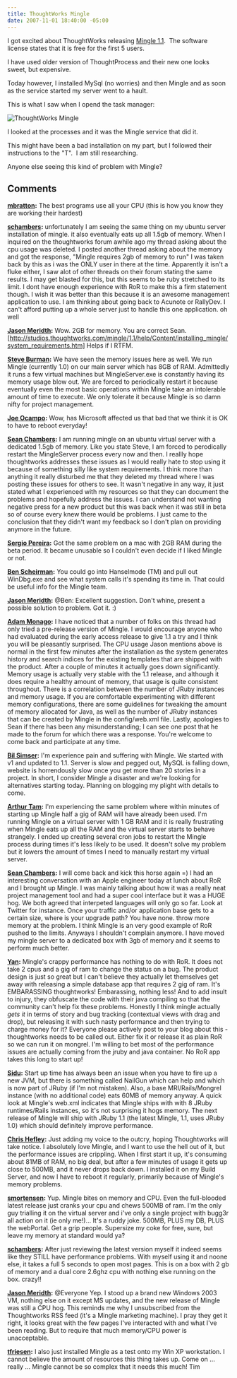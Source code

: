 ```yaml
---
title: ThoughtWorks Mingle
date: 2007-11-01 18:40:00 -05:00
---
```


I got excited about ThoughtWorks releasing [Mingle 1.1](http://www.lostechies.com/controlpanel/blogs/Saifuddin%20Goderya).  The software license states that it is free for the first 5 users.

I have used older version of ThoughtProcess and their new one looks sweet, but expensive.

Today however, I installed MySql (no worries) and then Mingle and as soon as the service started my server went to a hault.

This is what I saw when I opend the task manager:

![ThoughtWorks Mingle](/blogs/jason_meridth/mingle_performance.GIF)  

I looked at the processes and it was the Mingle service that did it.

This might have been a bad installation on my part, but I followed their instructions to the "T".  I am still researching.

Anyone else seeing this kind of problem with Mingle?

## Comments

**[mbratton](#170 "2007-11-01 19:53:13"):** The best programs use all your CPU (this is how you know they are working their hardest)

**[schambers](#171 "2007-11-01 20:07:37"):** unfortunately I am seeing the same thing on my ubuntu server installation of mingle. it also eventually eats up all 1.5gb of memory. When I inquired on the thoughtworks forum awhile ago my thread asking about the cpu usage was deleted. I posted another thread asking about the memory and got the response, "Mingle requires 2gb of memory to run" I was taken back by this as i was the ONLY user in there at the time. Apparently it isn't a fluke either, I saw alot of other threads on their forum stating the same results. I may get blasted for this, but this seems to be ruby stretched to its limit. I dont have enough experience with RoR to make this a firm statement though. I wish it was better than this because it is an awesome management application to use. I am thinking about going back to Acunote or RallyDev. I can't afford putting up a whole server just to handle this one application. oh well

**[Jason Meridth](#172 "2007-11-01 20:22:15"):** Wow. 2GB for memory. You are correct Sean. [http://studios.thoughtworks.com/mingle/1.1/help/Content/installing_mingle/system_requirements.htm] Helps if I RTFM.

**[Steve Burman](#173 "2007-11-01 20:51:06"):** We have seen the memory issues here as well. We run Mingle (currently 1.0) on our main server which has 8GB of RAM. Admittedly it runs a few virtual machines but MingleServer.exe is constantly having its memory usage blow out. We are forced to periodically restart it because eventually even the most basic operations within Mingle take an intolerable amount of time to execute. We only tolerate it because Mingle is so damn nifty for project management.

**[Joe Ocampo](#174 "2007-11-01 22:26:10"):** Wow, has Microsoft affected us that bad that we think it is OK to have to reboot everyday!

**[Sean Chambers](#175 "2007-11-01 23:23:28"):** I am running mingle on an ubuntu virtual server with a dedicated 1.5gb of memory. Like you state Steve, I am forced to perodically restart the MingleServer process every now and then. I reallly hope thoughtworks addresses these issues as I would really hate to stop using it because of something silly like system requirements. I think more than anything it really disturbed me that they deleted my thread where I was posting these issues for others to see. It wasn't negative in any way, it just stated what I experienced with my resources so that they can document the problems and hopefully address the issues. I can understand not wanting negative press for a new product but this was back when it was still in beta so of course every knew there would be problems. I just came to the conclusion that they didn't want my feedback so I don't plan on providing anymore in the future.

**[Sergio Pereira](#176 "2007-11-02 10:58:28"):** Got the same problem on a mac with 2GB RAM during the beta period. It became unusable so I couldn't even decide if I liked Mingle or not.

**[Ben Scheirman](#177 "2007-11-02 17:03:03"):** You could go into Hanselmode (TM) and pull out WinDbg.exe and see what system calls it's spending its time in. That could be useful info for the Mingle team.

**[Jason Meridth](#178 "2007-11-02 17:45:42"):** @Ben: Excellent suggestion. Don't whine, present a possible solution to problem. Got it. :)

**[Adam Monago](#179 "2007-11-05 10:00:13"):** I have noticed that a number of folks on this thread had only tried a pre-release version of Mingle. I would encourage anyone who had evaluated during the early access release to give 1.1 a try and I think you will be pleasantly surprised. The CPU usage Jason mentions above is normal in the first few minutes after the installation as the system generates history and search indices for the existing templates that are shipped with the product. After a couple of minutes it actually goes down significantly. Memory usage is actually very stable with the 1.1 release, and although it does require a healthy amount of memory, that usage is quite consistent throughout. There is a correlation between the number of JRuby instances and memory usage. If you are comfortable experimenting with different memory configurations, there are some guidelines for tweaking the amount of memory allocated for Java, as well as the number of JRuby instances that can be created by Mingle in the config/web.xml file. Lastly, apologies to Sean if there has been any misunderstanding; I can see one post that he made to the forum for which there was a response. You're welcome to come back and participate at any time.

**[Bil Simser](#180 "2007-11-06 12:52:27"):** I'm experience pain and suffering with Mingle. We started with v1 and updated to 1.1. Server is slow and pegged out, MySQL is falling down, website is horrendously slow once you get more than 20 stories in a project. In short, I consider Mingle a disaster and we're looking for alternatives starting today. Planning on blogging my plight with details to come.

**[Arthur Tam](#181 "2007-11-27 19:27:33"):** I'm experiencing the same problem where within minutes of starting up Mingle half a gig of RAM will have already been used. I'm running Mingle on a virtual server with 1 GB RAM and it is really frustrating when Mingle eats up all the RAM and the virtual server starts to behave strangely. I ended up creating several cron jobs to restart the Mingle process during times it's less likely to be used. It doesn't solve my problem but it lowers the amount of times I need to manually restart my virtual server.

**[Sean Chambers](#182 "2007-11-28 00:21:48"):** I will come back and kick this horse again =) I had an interesting conversation with an Apple engineer today at lunch about RoR and I brought up Mingle. I was mainly talking about how it was a really neat project management tool and had a super cool interface but it was a HUGE hog. We both agreed that interpeted languages will only go so far. Look at Twitter for instance. Once your traffic and/or application base gets to a certain size, where is your upgrade path? You have none. throw more memory at the problem. I think Mingle is an very good example of RoR pushed to the limits. Anyways I shouldn't complain anymore. I have moved my mingle server to a dedicated box with 3gb of memory and it seems to perform much better.

**[Yan](#183 "2007-12-11 00:50:02"):** Mingle's crappy performance has nothing to do with RoR. It does not take 2 cpus and a gig of ram to change the status on a bug. The product design is just so great but I can't believe they actually let themselves get away with releasing a simple database app that requires 2 gig of ram. It's EMBARASSING thoughtworks! Embarassing, nothing less! And to add insult to injury, they obfuscate the code with their java compiling so that the community can't help fix these problems. Honestly I think mingle actually _gets it_ in terms of story and bug tracking (contextual views with drag and drop), but releasing it with such nasty performance and then trying to charge money for it? Everyone please actively post to your blog about this - thoughtworks needs to be called out. Either fix it or release it as plain RoR so we can run it on mongrel. I'm willing to bet most of the performance issues are actually coming from the jruby and java container. No RoR app takes this long to start up!

**[Sidu](#184 "2007-12-11 15:39:24"):** Start up time has always been an issue when you have to fire up a new JVM, but there is something called NailGun which can help and which is now part of JRuby (if I'm not mistaken). Also, a base MRI/Rails/Mongrel instance (with no additional code) eats 60MB of memory anyway. A quick look at Mingle's web.xml indicates that Mingle ships with with 8 JRuby runtimes/Rails instances, so it's not surprising it hogs memory. The next release of Mingle will ship with JRuby 1.1 (the latest Mingle, 1.1, uses JRuby 1.0) which should definitely improve performance.

**[Chris Hefley](#185 "2008-02-22 14:54:32"):** Just adding my voice to the outcry, hoping Thoughtworks will take notice. I absolutely love Mingle, and I want to use the hell out of it, but the performance issues are crippling. When I first start it up, it's consuming about 81MB of RAM, no big deal, but after a few minutes of usage it gets up close to 500MB, and it never drops back down. I installed it on my Build Server, and now I have to reboot it regularly, primarily because of Mingle's memory problems.

**[smortensen](#186 "2008-04-17 07:36:44"):** Yup. Mingle bites on memory and CPU. Even the full-blooded latest release just cranks your cpu and chews 500MB of ram. I'm the only guy trialling it on the virtual server and i've only a single project with bugg3r all action on it (ie only me!)... It's a ruddy joke. 500MB, PLUS my DB, PLUS the webPortal. Get a grip people. Supersize my coke for free, sure, but leave my memory at standard would ya?

**[schambers](#187 "2008-04-17 10:48:43"):** After just reviewing the latest version myself it indeed seems like they STILL have performance problems. With myself using it and noone else, it takes a full 5 seconds to open most pages. This is on a box with 2 gb of memory and a dual core 2.6ghz cpu with nothing else running on the box. crazy!!

**[Jason Meridth](#188 "2008-04-17 11:02:27"):** @Everyone Yep. I stood up a brand new Windows 2003 VM, nothing else on it except MS updates, and the new release of Mingle was still a CPU hog. This reminds me why I unsubscribed from the Thoughtworks RSS feed (it's a Mingle marketing machine). I pray they get it right, it looks great with the few pages I've interacted with and what I've been reading. But to require that much memory/CPU power is unacceptable.

**[tfriesen](#189 "2008-08-15 17:19:25"):** I also just installed Mingle as a test onto my Win XP workstation. I cannot believe the amount of resources this thing takes up. Come on ... really ... Mingle cannot be so complex that it needs this much! Tim
